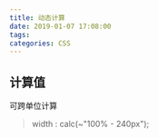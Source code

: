 ```yaml
---
title: 动态计算
date: 2019-01-07 17:08:00
tags:
categories: CSS
---
```

## 计算值
可跨单位计算 
> width : calc(~"100% - 240px");
